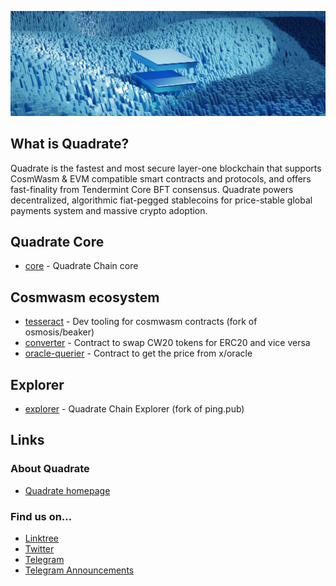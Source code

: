 ![Quadrate](https://raw.githubusercontent.com/QuadrateOrg/.github/main/banner.png)
## What is Quadrate?
Quadrate is the fastest and most secure layer-one blockchain that supports CosmWasm & EVM compatible smart contracts and protocols, and offers fast-finality from Tendermint Core BFT consensus. Quadrate powers decentralized, algorithmic fiat-pegged stablecoins for price-stable global payments system and massive crypto adoption.

## Quadrate Core
* [core](https://github.com/QuadrateOrg/core) - Quadrate Chain core

## Cosmwasm ecosystem
* [tesseract](https://github.com/QuadrateOrg/tesseract) - Dev tooling for cosmwasm contracts (fork of osmosis/beaker)
* [converter](https://github.com/QuadrateOrg/quadrate-converter-contracts) - Contract to swap CW20 tokens for ERC20 and vice versa
* [oracle-querier](https://github.com/QuadrateOrg/quadrate-oracle-querier) - Contract to get the price from x/oracle

## Explorer
* [explorer](https://github.com/QuadrateOrg/explorer) - Quadrate Chain Explorer (fork of ping.pub)

## Links
### About Quadrate

- [Quadrate homepage](https://quadrate.org/)

### Find us on...

- [Linktree](https://linktr.ee/Quadrate)
- [Twitter](https://twitter.com/QuadrateOrg)
- [Telegram](https://t.me/QuadrateOrg)
- [Telegram Announcements](https://t.me/Quadrate_News)
